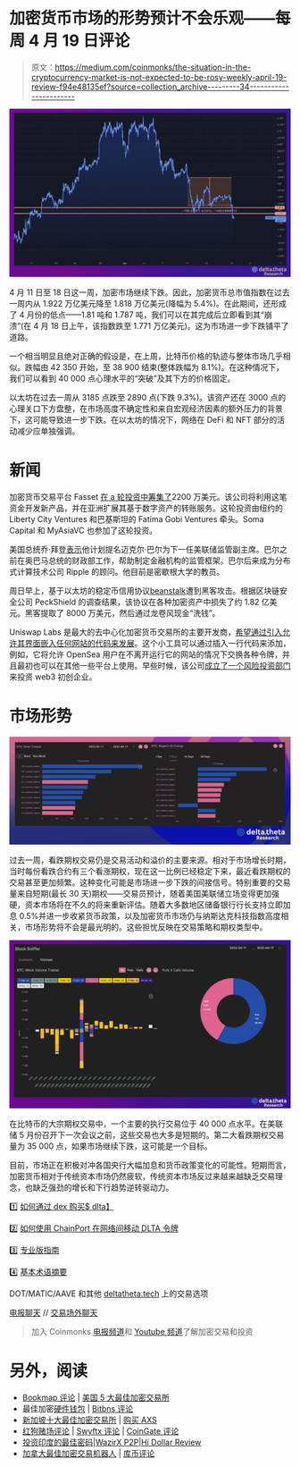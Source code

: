 # 加密货币市场的形势预计不会乐观——每周 4 月 19 日评论

> 原文：<https://medium.com/coinmonks/the-situation-in-the-cryptocurrency-market-is-not-expected-to-be-rosy-weekly-april-19-review-f94e48135ef?source=collection_archive---------34----------------------->

![](img/13a12264eeb83dbff7b146fd783bd1ed.png)

4 月 11 日至 18 日这一周，加密市场继续下跌。因此，加密货币总市值指数在过去一周内从 1.922 万亿美元降至 1.818 万亿美元(降幅为 5.4%)。在此期间，还形成了 4 月份的低点——1.81 吨和 1.787 吨，我们可以在其完成后立即看到其“崩溃”(在 4 月 18 日上午，该指数跌至 1.771 万亿美元)。这为市场进一步下跌铺平了道路。

一个相当明显且绝对正确的假设是，在上周，比特币价格的轨迹与整体市场几乎相似。跌幅由 42 350 开始，至 38 900 结束(整体跌幅为 8.1%)。在这种情况下，我们可以看到 40 000 点心理水平的“突破”及其下方的价格固定。

以太坊在过去一周从 3185 点跌至 2890 点(下跌 9.3%)。该资产还在 3000 点的心理关口下方盘整，在市场高度不确定性和来自宏观经济因素的额外压力的背景下，这可能导致进一步下跌。在以太坊的情况下，网络在 DeFi 和 NFT 部分的活动减少应单独强调。

# 新闻

加密货币交易平台 Fasset [在 a 轮投资中筹集了](https://www.theblockcrypto.com/linked/142067/fasset-raises-22-million-plans-expansion-in-indonesia-pakistan)2200 万美元。该公司将利用这笔资金开发新产品，并在亚洲扩展其基于数字资产的转账服务。这轮投资由纽约的 Liberty City Ventures 和巴基斯坦的 Fatima Gobi Ventures 牵头。Soma Capital 和 MyAsiaVC 也参加了这轮投资。

美国总统乔·拜登[表示](https://www.nytimes.com/2022/04/15/business/economy/michael-barr-federal-reserve.html)他计划提名迈克尔·巴尔为下一任美联储监管副主席。巴尔之前在奥巴马总统的财政部工作，帮助制定金融机构的监管框架。巴尔后来成为分布式计算技术公司 Ripple 的顾问。他目前是密歇根大学的教员。

周日早上，基于以太坊的稳定币信用协议[beanstalk](https://www.theblockcrypto.com/linked/142272/ethereum-based-stablecoin-protocol-beanstalk-loses-more-than-80-million-to-exploit)遭到黑客攻击。根据区块链安全公司 PeckShield 的调查结果，该协议在各种加密资产中损失了约 1.82 亿美元。黑客提取了 8000 万美元，然后通过龙卷风现金“洗钱”。

Uniswap Labs 是最大的去中心化加密货币交易所的主要开发商，[希望通过引入允许其界面嵌入任何网站的代码来发展](https://www.bloomberg.com/news/articles/2022-04-14/crypto-s-top-decentralized-spot-market-eyes-way-to-dominate-web3?srnd=technology-vp)。这个小工具可以通过插入一行代码来添加，例如，它将允许 OpenSea 用户在不离开运行它的网站的情况下交换各种令牌，并且最初也可以在其他一些平台上使用。早些时候，该公司[成立了一个风险投资部门](https://www.theblockcrypto.com/post/141485/uniswap-labs-launches-venture-unit-to-invest-in-web3-projects)来投资 web3 初创企业。

# 市场形势

![](img/7570146c9b5e6e6ff24bdebbae427e5c.png)

过去一周，看跌期权交易仍是交易活动和溢价的主要来源。相对于市场增长时期，当时每份看跌合约有三个看涨期权，现在这一比例已经稳定下来，最近看跌期权的交易甚至更加频繁。这种变化可能是市场进一步下跌的间接信号。特别重要的交易量来自短期(最长 30 天)期权——交易员预计，随着美国美联储立场变得更加强硬，资本市场将在不久的将来重新评估。随着大多数地区储备银行行长支持立即加息 0.5%并进一步收紧货币政策，以及加密货币市场仍与纳斯达克科技指数高度相关，市场形势将不会是最光明的。这些担忧反映在交易策略和期权类型中。

![](img/1298b399a719c6f942766d0186a59b76.png)

在比特币的大宗期权交易中，一个主要的执行交易位于 40 000 点水平。在美联储 5 月份召开下一次会议之前，这些交易也大多是短期的。第二大看跌期权交易量为 35 000 点，如果市场继续下跌，这可能是一个目标。

目前，市场正在积极对冲各国央行大幅加息和货币政策变化的可能性。短期而言，加密货币相对于传统资本市场仍然疲软，传统资本市场反过来越来越缺乏交易理念，也缺乏强劲的增长和下行趋势逆转驱动力。

1️⃣ [如何通过 dex 购买$ dlta】](https://optiondeltatheta.medium.com/how-to-buy-dlta-through-dexs-27184213b93a)

2️⃣ [如何使用 ChainPort 在网络间移动 DLTA 令牌](https://optiondeltatheta.medium.com/how-to-transfer-dlta-tokens-between-networks-using-chainport-851e30ab4bbd)

3️⃣ [专业版指南](https://optiondeltatheta.medium.com/pro-version-guide-32e843713ba8)

4️⃣ [基本术语摘要](https://optiondeltatheta.medium.com/basic-options-terminology-step-by-step-digest-part-1-4700d0bd63a3)

DOT/MATIC/AAVE 和其他 [deltatheta.tech](https://app.deltatheta.tech/terminal/DOT-BUSD) 上的交易选项

[电报聊天](https://t.me/deltatheta) // [交易场外聊天](https://t.me/deltatheta_TradingGroup)

> 加入 Coinmonks [电报频道](https://t.me/coincodecap)和 [Youtube 频道](https://www.youtube.com/c/coinmonks/videos)了解加密交易和投资

# 另外，阅读

*   [Bookmap 评论](https://coincodecap.com/bookmap-review-2021-best-trading-software) | [美国 5 大最佳加密交易所](https://coincodecap.com/crypto-exchange-usa)
*   最佳加密[硬件钱包](/coinmonks/hardware-wallets-dfa1211730c6) | [Bitbns 评论](/coinmonks/bitbns-review-38256a07e161)
*   [新加坡十大最佳加密交易所](https://coincodecap.com/crypto-exchange-in-singapore) | [购买 AXS](https://coincodecap.com/buy-axs-token)
*   [红狗赌场评论](https://coincodecap.com/red-dog-casino-review) | [Swyftx 评论](https://coincodecap.com/swyftx-review) | [CoinGate 评论](https://coincodecap.com/coingate-review)
*   [投资印度的最佳密码](https://coincodecap.com/best-crypto-to-invest-in-india-in-2021)|[WazirX P2P](https://coincodecap.com/wazirx-p2p)|[Hi Dollar Review](https://coincodecap.com/hi-dollar-review)
*   [加拿大最佳加密交易机器人](https://coincodecap.com/5-best-crypto-trading-bots-in-canada) | [库币评论](https://coincodecap.com/kucoin-review)